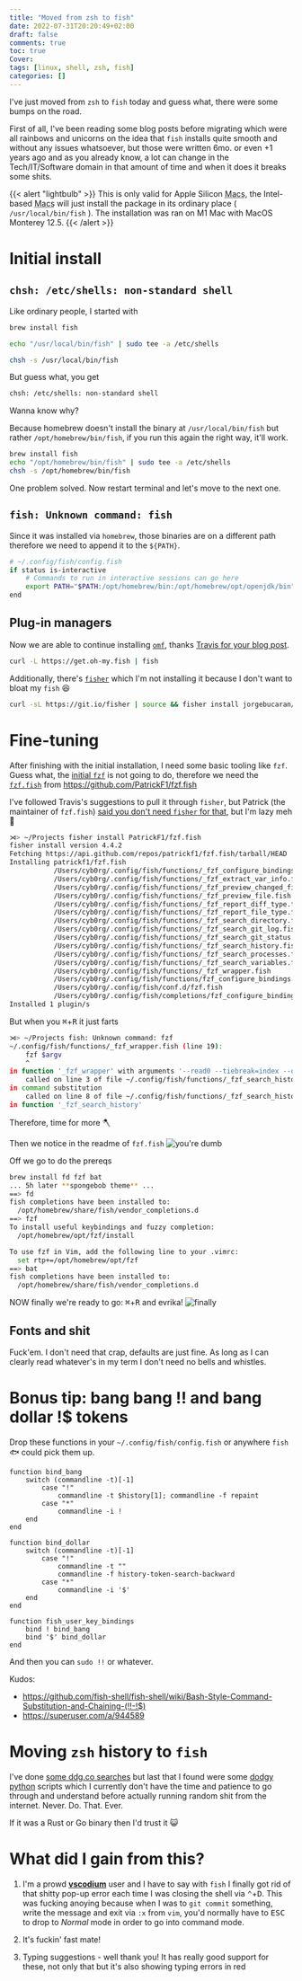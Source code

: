 ```yaml
---
title: "Moved from zsh to fish"
date: 2022-07-31T20:20:49+02:00
draft: false
comments: true
toc: true
Cover: 
tags: [linux, shell, zsh, fish]
categories: []
---
```


I've just moved from `zsh` to `fish` today and guess what, there were some bumps on the road.

First of all, I've been reading some blog posts before migrating which were all
rainbows and unicorns on the idea that `fish` installs quite smooth and without
any issues whatsoever, but those were written 6mo. or even +1 years ago and as
you already know, a lot can change in the Tech/IT/Software domain in that
amount of time and when it does it breaks some shits.

{{< alert "lightbulb" >}}
This is only valid for Apple Silicon <abbr title="Apple MacBooks">Macs</abbr>,
the Intel-based <abbr title="Apple MacBooks">Macs</abbr> will just install the
package in its ordinary place ( `/usr/local/bin/fish` ). The installation was
ran on M1 Mac with MacOS Monterey 12.5.
{{< /alert >}}

# Initial install

## `chsh: /etc/shells: non-standard shell`

Like ordinary people, I started with

```sh
brew install fish

echo "/usr/local/bin/fish" | sudo tee -a /etc/shells

chsh -s /usr/local/bin/fish
```

But guess what, you get

```sh
chsh: /etc/shells: non-standard shell
```

Wanna know why?

Because homebrew doesn't install the binary at `/usr/local/bin/fish` but rather
`/opt/homebrew/bin/fish`, if you run this again the right way, it'll work.

```sh
brew install fish
echo "/opt/homebrew/bin/fish" | sudo tee -a /etc/shells
chsh -s /opt/homebrew/bin/fish
```

One problem solved. Now restart terminal and let's move to the next one.

## `fish: Unknown command: fish`

Since it was installed via `homebrew`, those binaries are on a different path
therefore we need to append it to the `${PATH}`.

```sh
# ~/.config/fish/config.fish
if status is-interactive
    # Commands to run in interactive sessions can go here
    export PATH="$PATH:/opt/homebrew/bin:/opt/homebrew/opt/openjdk/bin"
end
```

## Plug-in managers

Now we are able to continue installing [`omf`][6], thanks [Travis for your
blog post][1].

```sh
curl -L https://get.oh-my.fish | fish
```

Additionally, there's [`fisher`][4] which I'm not installing it because I don't want
to bloat my `fish` 😆

```sh
curl -sL https://git.io/fisher | source && fisher install jorgebucaran/fisher
```

# Fine-tuning

After finishing with the initial installation, I need some basic tooling like
`fzf`. Guess what, the [initial `fzf`][2] is not going to do, therefore we need
the [`fzf.fish`][5] from https://github.com/PatrickF1/fzf.fish

I've followed Travis's suggestions to pull it through `fisher`, but Patrick (the
maintainer of `fzf.fish`) [said you don't need `fisher` for that][3], but I'm
lazy meh 🤫

```sh
⋊> ~/Projects fisher install PatrickF1/fzf.fish
fisher install version 4.4.2
Fetching https://api.github.com/repos/patrickf1/fzf.fish/tarball/HEAD
Installing patrickf1/fzf.fish
           /Users/cyb0rg/.config/fish/functions/_fzf_configure_bindings_help.fish
           /Users/cyb0rg/.config/fish/functions/_fzf_extract_var_info.fish
           /Users/cyb0rg/.config/fish/functions/_fzf_preview_changed_file.fish
           /Users/cyb0rg/.config/fish/functions/_fzf_preview_file.fish
           /Users/cyb0rg/.config/fish/functions/_fzf_report_diff_type.fish
           /Users/cyb0rg/.config/fish/functions/_fzf_report_file_type.fish
           /Users/cyb0rg/.config/fish/functions/_fzf_search_directory.fish
           /Users/cyb0rg/.config/fish/functions/_fzf_search_git_log.fish
           /Users/cyb0rg/.config/fish/functions/_fzf_search_git_status.fish
           /Users/cyb0rg/.config/fish/functions/_fzf_search_history.fish
           /Users/cyb0rg/.config/fish/functions/_fzf_search_processes.fish
           /Users/cyb0rg/.config/fish/functions/_fzf_search_variables.fish
           /Users/cyb0rg/.config/fish/functions/_fzf_wrapper.fish
           /Users/cyb0rg/.config/fish/functions/fzf_configure_bindings.fish
           /Users/cyb0rg/.config/fish/conf.d/fzf.fish
           /Users/cyb0rg/.config/fish/completions/fzf_configure_bindings.fish
Installed 1 plugin/s
```

But when you <kbd>⌘</kbd>+<kbd>R</kbd> it just farts

```sh
⋊> ~/Projects fish: Unknown command: fzf
~/.config/fish/functions/_fzf_wrapper.fish (line 19):
    fzf $argv
    ^
in function '_fzf_wrapper' with arguments '--read0 --tiebreak=index --query= --preview=echo\ --\ \{4..\}\ \|\ fish_indent\ --ansi --preview-window=bottom:3:wrap'
	called on line 3 of file ~/.config/fish/functions/_fzf_search_history.fish
in command substitution
	called on line 8 of file ~/.config/fish/functions/_fzf_search_history.fish
in function '_fzf_search_history'
```

Therefore, time for more 🪓

Then we notice in the readme of `fzf.fish` ![you're dumb](/fzf-fish-prereqs.png)

Off we go to do the prereqs

```sh
brew install fd fzf bat
... 5h later **spongebob theme** ...
==> fd
fish completions have been installed to:
  /opt/homebrew/share/fish/vendor_completions.d
==> fzf
To install useful keybindings and fuzzy completion:
  /opt/homebrew/opt/fzf/install

To use fzf in Vim, add the following line to your .vimrc:
  set rtp+=/opt/homebrew/opt/fzf
==> bat
fish completions have been installed to:
  /opt/homebrew/share/fish/vendor_completions.d
```

NOW finally we're ready to go: <kbd>⌘</kbd>+<kbd>R</kbd> and evrika!
![finally](/fzf-fish-completed.png)

## Fonts and shit

Fuck'em. I don't need that crap, defaults are just fine. As long as I can clearly
read whatever's in my term I don't need no bells and whistles.

# Bonus tip: bang bang !! and bang dollar !$ tokens

Drop these functions in your `~/.config/fish/config.fish` or anywhere `fish` 🐟
could pick them up.

```fish
function bind_bang
    switch (commandline -t)[-1]
        case "!"
            commandline -t $history[1]; commandline -f repaint
        case "*"
            commandline -i !
    end
end

function bind_dollar
    switch (commandline -t)[-1]
        case "!"
            commandline -t ""
            commandline -f history-token-search-backward
        case "*"
            commandline -i '$'
    end
end

function fish_user_key_bindings
    bind ! bind_bang
    bind '$' bind_dollar
end
```

And then you can `sudo !!` or whatever.

Kudos:
* https://github.com/fish-shell/fish-shell/wiki/Bash-Style-Command-Substitution-and-Chaining-(!!-!$)
* https://superuser.com/a/944589

# Moving `zsh` history to `fish`

I've done [some ddg.co searches][9] but last that I found were some [dodgy][7] [python][8]
scripts which I currently don't have the time and patience to go through and understand
before actually running random shit from the internet. Never. Do. That. Ever.

If it was a Rust or Go binary then I'd trust it 😺

# What did I gain from this?

1. I'm a prowd [**vscodium**][10] user and I have to say with `fish` I finally
got rid of that shitty pop-up error each time I was closing the shell via
<kbd>⌃</kbd>+<kbd>D</kbd>. This was fucking anoying because when I was to
`git commit` something, write the message and exit via `:x` from `vim`, you'd
normally have to <kbd>ESC</kbd> to drop to *Normal* mode in order to go into
command mode.

2. It's fuckin' fast mate!

3. Typing suggestions - well thank you! It has really good support for these,
not only that but it's also showing typing errors in red


[1]: https://travisbrady.github.io/posts/moving-to-fish-shell/
[2]: https://github.com/junegunn/fzf
[3]: https://github.com/PatrickF1/fzf.fish/discussions/250
[4]: https://github.com/jorgebucaran/fisher#removing-plugins
[5]: https://github.com/PatrickF1/fzf.fish
[6]: https://github.com/oh-my-fish/oh-my-fish
[7]: https://github.com/rsalmei/zsh-history-to-fish
[8]: https://gist.github.com/dvdbng/e08ce5ba50f224b59c9fe2a91fdcea61
[9]: https://duckduckgo.com/?q=migrate+zsh+history+to+fish&t=osx&ia=web
[10]: https://vscodium.com
